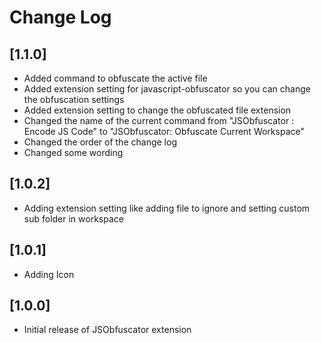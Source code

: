 # Change Log

## [1.1.0]

- Added command to obfuscate the active file
- Added extension setting for javascript-obfuscator so you can change the obfuscation settings
- Added extension setting to change the obfuscated file extension
- Changed the name of the current command from "JSObfuscator : Encode JS Code" to "JSObfuscator: Obfuscate Current Workspace"
- Changed the order of the change log
- Changed some wording

## [1.0.2]

- Adding extension setting like adding file to ignore and setting custom sub folder in workspace

## [1.0.1]

- Adding Icon

## [1.0.0]

- Initial release of JSObfuscator extension
